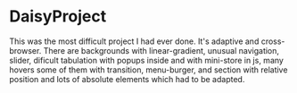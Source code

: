 # DaisyProject

This was the most difficult project I had ever done. It's adaptive and cross-browser. There are backgrounds with 
linear-gradient, unusual navigation, slider, dificult tabulation with popups inside and with mini-store in js, 
many hovers some of them with transition, menu-burger, and section with relative position and lots of absolute elements which had to be adapted.
